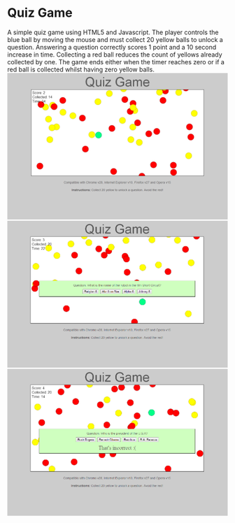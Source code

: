 Quiz Game
=========
A simple quiz game using HTML5 and Javascript. 
The player controls the blue ball by moving the mouse and must collect 20 yellow balls to unlock a question.
Answering a question correctly scores 1 point and a 10 second increase in time.
Collecting a red ball reduces the count of yellows already collected by one.
The game ends either when the timer reaches zero or if a red ball is collected whilst having zero yellow balls. 
![Screenshot1](/docs/screenshots/screenshot1.png)
![Screenshot2](/docs/screenshots/screenshot2.png)
![Screenshot3](/docs/screenshots/screenshot3.png)
